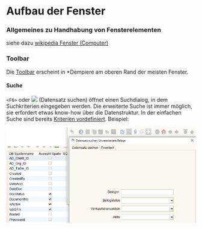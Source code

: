 # Aufbau der Fenster

### Allgemeines zu Handhabung von Fensterelementen

siehe dazu [wikipedia Fenster (Computer)](https://de.wikipedia.org/wiki/Fenster_%28Computer%29#Fensterelemente_und_Handhabung)

### Toolbar

Die [Toolbar](https://wiki.idempiere.org/de/Toolbar) erscheint in *Dempiere am oberen Rand der meisten Fenster.

#### Suche

`<F6>` oder ![](https://wiki.idempiere.org/w-de/images/2/2a/Icon_Find24.png) (Datensatz suchen) öffnet einen Suchdialog, in dem Suchkriterien eingegeben werden. Die erweiterte Suche ist immer möglich, sie erfordert etwas know-how über die Datenstruktur. In der einfachen Suche sind bereits [Kriterien vordefiniert](../adm/3.UIanpassen.md#suche-konfigurieren). Beispiel:

![](../.gitbook/assets/DatensatzSuchen.PNG)


